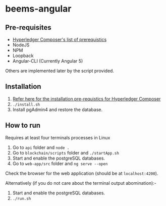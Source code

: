 # beems-angular 

[HCP]: https://hyperledger.github.io/composer/latest/installing/installing-prereqs.html "Installing pre-requisites by Hyperledger Composer documentation"

## Pre-requisites

- [Hyperledger Composer's list of prerequistics][HCP]
- NodeJS
- NPM
- Loopback
- Angular-CLI (Currently Angular 5)

Others are implemented later by the script provided.

## Installation

1. [Refer here for the installation pre-requistics for Hyperledger Composer][HCP]
1. `./install.sh`
1. Install pgAdmin4 and restore the database.

## How to run

Requires at least four terminals processes in Linux

1. Go to `api` folder and `node .`
1. Go to `blockchain/scripts` folder and `./startApp.sh`
1. Start and enable the postgreSQL databases.
1. Go to `web-app/src` folder and `ng serve --open`

Check the browser for the web application (should be at `localhost:4200`).

Alternatively (if you do not care about the terminal output abomination):-

1. Start and enable the postgreSQL databases.
1. `./run.sh`